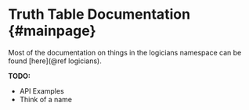 Truth Table Documentation    {#mainpage}
=========================

Most of the documentation on things in the logicians namespace can be found [here](@ref logicians).

**TODO:**
 - API Examples
 - Think of a name

